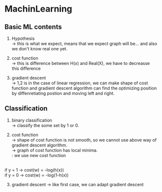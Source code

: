 # MachinLearning

## Basic ML contents
1. Hypothesis<br>
-> this is what we expect, means that we expect graph will be... and also we don't know real one yet.

2. cost function<br>
-> this is difference between H(x) and Real(X), we have to decreasse this difference

3. gradient descent<br>
-> 1,2 is in the case of linear regression, we can make shape of cost function and gradient descent algorithm can find the optimizing position by diffenretiating postion and moving left and right.


## Classification
1. binary classification<br>
-> classify the some set by 1 or 0.

2. cost function<br>
-> shape of cost function is not smooth, so we cannot use above way of gradient descent algorithm.<br>
-> graph of cost function has local minima.<br>
: we use new cost function<br>
<br>
if y = 1 -> cost(w) = -log(h(x))<br>
if y = 0 -> cost(w) = -log(1-h(x))<br>

3. gradient descent
-> like first case, we can adapt gradient descent
